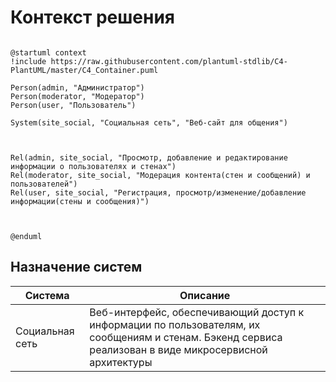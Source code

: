 # Контекст решения
<!-- Окружение системы (роли, участники, внешние системы) и связи системы с ним. Диаграмма контекста C4 и текстовое описание. 
-->
```plantuml

@startuml context
!include https://raw.githubusercontent.com/plantuml-stdlib/C4-PlantUML/master/C4_Container.puml

Person(admin, "Администратор")
Person(moderator, "Модератор")
Person(user, "Пользователь")

System(site_social, "Социальная сеть", "Веб-сайт для общения")



Rel(admin, site_social, "Просмотр, добавление и редактирование информации о пользователях и стенах")
Rel(moderator, site_social, "Модерация контента(стен и сообщений) и пользователей")
Rel(user, site_social, "Регистрация, просмотр/изменение/добавление информации(стены и сообщения)")



@enduml

```
## Назначение систем
|Система| Описание|
|-------|---------|
| Социальная сеть | Веб-интерфейс, обеспечивающий доступ к информации по пользователям, их сообщениям и стенам. Бэкенд сервиса реализован в виде микросервисной архитектуры |

